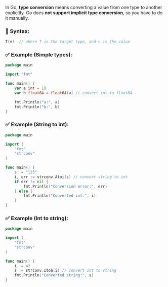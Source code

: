 In Go, **type conversion** means converting a value from one type to another explicitly. Go does **not support implicit type conversion**, so you have to do it manually.

### 🔧 Syntax:

```go
T(v)  // where T is the target type, and v is the value
```

### ✅ Example (Simple types):

```go
package main

import "fmt"

func main() {
    var a int = 10
    var b float64 = float64(a) // convert int to float64

    fmt.Println("a:", a)
    fmt.Println("b:", b)
}
```

### ✅ Example (String to int):

```go
package main

import (
    "fmt"
    "strconv"
)

func main() {
    s := "123"
    i, err := strconv.Atoi(s) // convert string to int
    if err != nil {
        fmt.Println("Conversion error:", err)
    } else {
        fmt.Println("Converted int:", i)
    }
}
```

### ✅ Example (Int to string):

```go
package main

import (
    "fmt"
    "strconv"
)

func main() {
    i := 42
    s := strconv.Itoa(i) // convert int to string
    fmt.Println("Converted string:", s)
}
```
